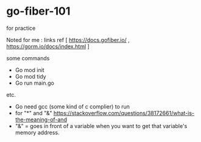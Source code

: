 # go-fiber-101
for practice

Noted for me :
links ref [
https://docs.gofiber.io/
,
https://gorm.io/docs/index.html
]

some commands
- Go mod init
- Go mod tidy
- Go run main.go

etc.
- Go need gcc (some kind of c complier) to run
- for "*" and "&" https://stackoverflow.com/questions/38172661/what-is-the-meaning-of-and
- "&" = goes in front of a variable when you want to get that variable's memory address.
